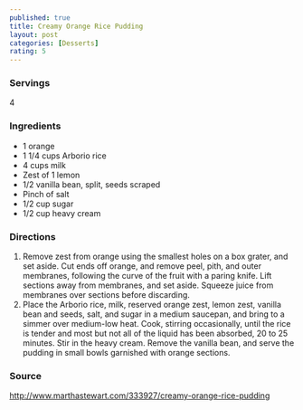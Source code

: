 ```yaml
---
published: true
title: Creamy Orange Rice Pudding
layout: post
categories: [Desserts]
rating: 5
---
```

### Servings
4

### Ingredients
- 1 orange
- 1 1/4 cups Arborio rice
- 4 cups milk
- Zest of 1 lemon
- 1/2 vanilla bean, split, seeds scraped
- Pinch of salt
- 1/2 cup sugar
- 1/2 cup heavy cream

### Directions
1. Remove zest from orange using the smallest holes on a box grater, and set aside. Cut ends off orange, and remove peel, pith, and outer membranes, following the curve of the fruit with a paring knife. Lift sections away from membranes, and set aside. Squeeze juice from membranes over sections before discarding.
2. Place the Arborio rice, milk, reserved orange zest, lemon zest, vanilla bean and seeds, salt, and sugar in a medium saucepan, and bring to a simmer over medium-low heat. Cook, stirring occasionally, until the rice is tender and most but not all of the liquid has been absorbed, 20 to 25 minutes. Stir in the heavy cream. Remove the vanilla bean, and serve the pudding in small bowls garnished with orange sections.

### Source
<a href="http://www.marthastewart.com/333927/creamy-orange-rice-pudding" target="new">http://www.marthastewart.com/333927/creamy-orange-rice-pudding</a>
